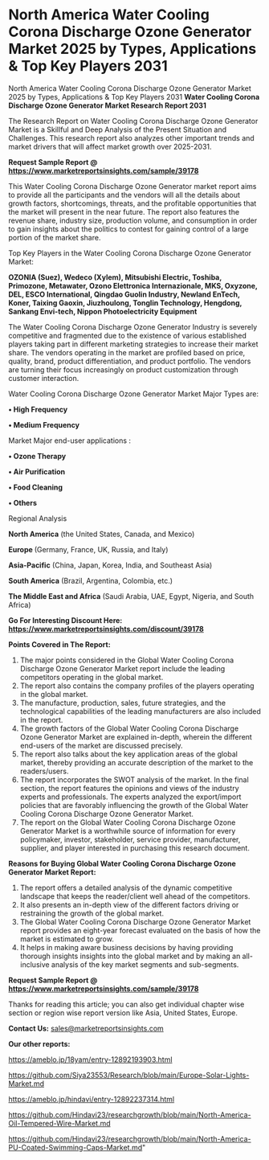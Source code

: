 # North America Water Cooling Corona Discharge Ozone Generator Market 2025 by Types, Applications & Top Key Players 2031
North America Water Cooling Corona Discharge Ozone Generator Market 2025 by Types, Applications & Top Key Players 2031
<strong>Water Cooling Corona Discharge Ozone Generator Market Research Report 2031</strong>

The Research Report on Water Cooling Corona Discharge Ozone Generator Market is a Skillful and Deep Analysis of the Present Situation and Challenges. This research report also analyzes other important trends and market drivers that will affect market growth over 2025-2031.

<strong>Request Sample Report @ <a href=https://www.marketreportsinsights.com/sample/39178>https://www.marketreportsinsights.com/sample/39178</a></strong>

This Water Cooling Corona Discharge Ozone Generator market report aims to provide all the participants and the vendors will all the details about growth factors, shortcomings, threats, and the profitable opportunities that the market will present in the near future. The report also features the revenue share, industry size, production volume, and consumption in order to gain insights about the politics to contest for gaining control of a large portion of the market share.

Top Key Players in the Water Cooling Corona Discharge Ozone Generator Market:

<strong>OZONIA (Suez), Wedeco (Xylem), Mitsubishi Electric, Toshiba, Primozone, Metawater, Ozono Elettronica Internazionale, MKS, Oxyzone, DEL, ESCO lnternational, Qingdao Guolin Industry, Newland EnTech, Koner, Taixing Gaoxin, Jiuzhoulong, Tonglin Technology, Hengdong, Sankang Envi-tech, Nippon Photoelectricity Equipment</strong>

The Water Cooling Corona Discharge Ozone Generator Industry is severely competitive and fragmented due to the existence of various established players taking part in different marketing strategies to increase their market share. The vendors operating in the market are profiled based on price, quality, brand, product differentiation, and product portfolio. The vendors are turning their focus increasingly on product customization through customer interaction.

Water Cooling Corona Discharge Ozone Generator Market Major Types are:

<strong>•  High Frequency

•  Medium Frequency</strong>

Market Major end-user applications :

<strong>•  Ozone Therapy

•  Air Purification

•  Food Cleaning

•  Others</strong>

Regional Analysis

</u><strong><b>North America</b></strong> (the United States, Canada, and Mexico)

<strong><b>Europe </b></strong>(Germany, France, UK, Russia, and Italy)

<strong><b>Asia-Pacific</b></strong> (China, Japan, Korea, India, and Southeast Asia)

<strong><b>South America</b></strong> (Brazil, Argentina, Colombia, etc.)

<strong><b>The Middle East and Africa</b></strong> (Saudi Arabia, UAE, Egypt, Nigeria, and South Africa)

<strong>Go For Interesting Discount Here: <a href=https://www.marketreportsinsights.com/discount/39178>https://www.marketreportsinsights.com/discount/39178</a></strong>

<strong>Points Covered in The Report:</strong>
<ol>
  <li>The major points considered in the Global Water Cooling Corona Discharge Ozone Generator Market report include the leading competitors operating in the global market.</li>
  <li>The report also contains the company profiles of the players operating in the global market.</li>
  <li>The manufacture, production, sales, future strategies, and the technological capabilities of the leading manufacturers are also included in the report.</li>
  <li>The growth factors of the Global Water Cooling Corona Discharge Ozone Generator Market are explained in-depth, wherein the different end-users of the market are discussed precisely.</li>
  <li>The report also talks about the key application areas of the global market, thereby providing an accurate description of the market to the readers/users.</li>
  <li>The report incorporates the SWOT analysis of the market. In the final section, the report features the opinions and views of the industry experts and professionals. The experts analyzed the export/import policies that are favorably influencing the growth of the Global Water Cooling Corona Discharge Ozone Generator Market.</li>
  <li>The report on the Global Water Cooling Corona Discharge Ozone Generator Market is a worthwhile source of information for every policymaker, investor, stakeholder, service provider, manufacturer, supplier, and player interested in purchasing this research document.</li>
</ol>
<strong>Reasons for Buying Global Water Cooling Corona Discharge Ozone Generator Market Report:</strong>

<ol>
  <li>The report offers a detailed analysis of the dynamic competitive landscape that keeps the reader/client well ahead of the competitors.</li>
  <li>It also presents an in-depth view of the different factors driving or restraining the growth of the global market.</li>
  <li>The Global Water Cooling Corona Discharge Ozone Generator Market report provides an eight-year forecast evaluated on the basis of how the market is estimated to grow.</li>
  <li>It helps in making aware business decisions by having providing thorough insights insights into the global market and by making an all-inclusive analysis of the key market segments and sub-segments.</li>
</ol>
<strong>Request Sample Report @ <a href=https://www.marketreportsinsights.com/sample/39178>https://www.marketreportsinsights.com/sample/39178</a></strong>


Thanks for reading this article; you can also get individual chapter wise section or region wise report version like Asia, United States, Europe.

<strong>Contact Us:</strong>
sales@marketreportsinsights.com

<strong>Our other reports:</strong>

<a href=https://ameblo.jp/18yam/entry-12892193903.html>https://ameblo.jp/18yam/entry-12892193903.html</a>

<a href=https://github.com/Siya23553/Research/blob/main/Europe-Solar-Lights-Market.md>https://github.com/Siya23553/Research/blob/main/Europe-Solar-Lights-Market.md</a>

<a href=https://ameblo.jp/hindavi/entry-12892237314.html>https://ameblo.jp/hindavi/entry-12892237314.html</a>

<a href=https://github.com/Hindavi23/researchgrowth/blob/main/North-America-Oil-Tempered-Wire-Market.md>https://github.com/Hindavi23/researchgrowth/blob/main/North-America-Oil-Tempered-Wire-Market.md</a>

<a href=https://github.com/Hindavi23/researchgrowth/blob/main/North-America-PU-Coated-Swimming-Caps-Market.md>https://github.com/Hindavi23/researchgrowth/blob/main/North-America-PU-Coated-Swimming-Caps-Market.md</a>"
